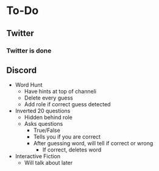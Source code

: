 # To-Do

## Twitter

### Twitter is done

## Discord

* Word Hunt
  * Have hints at top of channeli
  * Delete every guess
  * Add role if correct guess detected
* Inverted 20 questions
  * Hidden behind role
  * Asks questions
    * True/False
	* Tells you if you are correct
	* After guessing word, will tell if correct or wrong
	  * If correct, deletes word
* Interactive Fiction
  * Will talk about later


